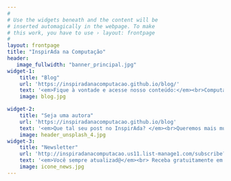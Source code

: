 ```yaml
---
#
# Use the widgets beneath and the content will be
# inserted automagically in the webpage. To make
# this work, you have to use › layout: frontpage
#
layout: frontpage
title: "InspirAda na Computação"
header:
   image_fullwidth: "banner_principal.jpg"
widget-1:
    title: "Blog"
    url: 'https://inspiradanacomputacao.github.io/blog/'
    text: '<em>Fique à vontade e acesse nosso conteúdo:</em><br>Computação, tecnologia e cultura > Escrito pelas mulheres, dedicado às minorias e acessível a tod@s!<br />'
    image: blog.jpg

widget-2:
    title: "Seja uma autora"
    url: 'https://inspiradanacomputacao.github.io/blog'
    text: '<em>Que tal seu post no InspirAda? </em><br>Queremos mais mulheres compartilhando experiências, ideias e conhecimento com o mundo!'
    image: header_unsplash_4.jpg
widget-3:
    title: "Newsletter"
    url: 'http://inspiradanacomputacao.us11.list-manage1.com/subscribe?u=e6a849e909bc803ed73b456c2&id=a85bc7db3b'
    text: '<em>Você sempre atualizad@</em><br> Receba gratuitamente em seu email novidades do blog e informações de eventos!'
    image: icone_news.jpg
---
```


<!-- video: '<a href="#" data-reveal-id="videoModal"><img src="http://phlow.github.io/feeling-responsive/images/start-video-feeling-responsive-302x182.jpg" width="302" height="182" alt=""></a>' -->

<!-- <div id="videoModal" class="reveal-modal large" data-reveal="">
  <div class="flex-video widescreen vimeo" style="display: block;">
    <iframe width="1280" height="720" src="https://www.youtube.com/embed/3b5zCFSmVvU" frameborder="0" allowfullscreen></iframe>
  </div>
  <a class="close-reveal-modal">&#215;</a>
</div> -->
